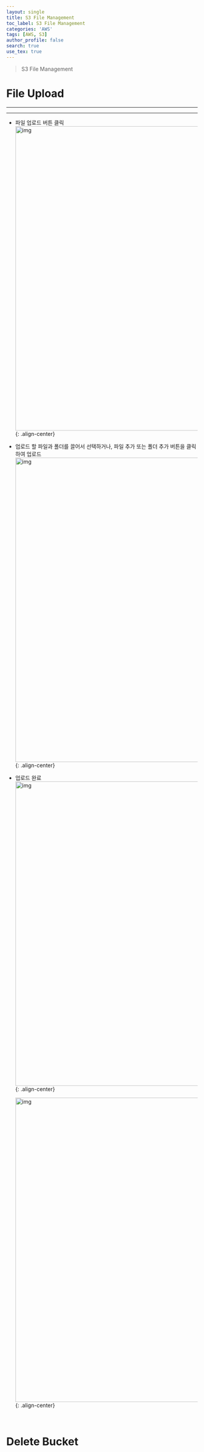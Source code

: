 ```yaml
---
layout: single
title: S3 File Management
toc_label: S3 File Management
categories: 'AWS'
tags: [AWS, S3]
author_profile: false
search: true
use_tex: true
---
```


> S3 File Management

# File Upload

<hr>
<hr>


- 파일 업로드 버튼 클릭
<img width="800" alt="img" src="https://github.com/user-attachments/assets/404634a5-df88-47ae-a1b3-c82afaaea708">{: .align-center}

- 업로드 할 파일과 폴더를 끌어서 선택하거나, 파일 추가 또는 폴더 추가 버튼을 클릭하여 업로드
<img width="800" alt="img" src="https://github.com/user-attachments/assets/d5481a36-80c4-45ef-a169-ef6a606ba6a6">{: .align-center}

- 업로드 완료
  <img width="800" alt="img" src="https://github.com/user-attachments/assets/46d09c47-a8a1-4c80-8680-aaa71c3b3b08">{: .align-center}

  <img width="800" alt="img" src="https://github.com/user-attachments/assets/c516f456-5a49-4464-a1ba-b10af62bc0e7">{: .align-center}

<br>

# Delete Bucket

